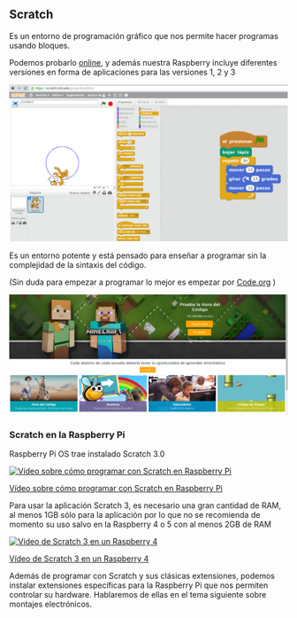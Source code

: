 ## Scratch

Es un entorno de programación gráfico que nos permite hacer programas usando bloques.

Podemos probarlo [online](https://scratch.mit.edu/projects/editor/), y además nuestra Raspberry incluye diferentes versiones en forma de aplicaciones para las versiones 1, 2 y 3

![Scratch](./images/scratch.png)


Es un entorno potente y está pensado para enseñar a programar sin la complejidad de la sintaxis del código.

(Sin duda para empezar a programar lo mejor es empezar por [Code.org](Code.org) )

![Code.org](./images/code.png)

### Scratch en la Raspberry Pi

Raspberry Pi OS trae instalado  Scratch 3.0

[![Vídeo sobre cómo programar con Scratch en Raspberry Pi](https://img.youtube.com/vi/6veM85OpsKI/0.jpg)](https://drive.google.com/file/d/1QG2NrZ_QWXPsnkMdEKYAPNeXSSZMpdJU/view?usp=sharing)

[Vídeo sobre cómo programar con Scratch en Raspberry Pi](https://drive.google.com/file/d/1QG2NrZ_QWXPsnkMdEKYAPNeXSSZMpdJU/view?usp=sharing)

Para usar la aplicación Scratch 3, es necesario una gran cantidad de RAM, al menos 1GB sólo para la aplicación por lo que no se recomienda de momento su uso salvo en la Raspberry 4 o 5 con al menos 2GB de RAM

[![Vídeo de Scratch 3 en un Raspberry 4](https://img.youtube.com/vi/mMYKjVri3QI/0.jpg)](https://drive.google.com/file/d/1F0C0y5Wug9mEHTY9n7KXXjzEk_xlZABH/view?usp=sharing)

[Vídeo de Scratch 3 en un Raspberry 4](https://drive.google.com/file/d/1F0C0y5Wug9mEHTY9n7KXXjzEk_xlZABH/view?usp=sharing) 

Además de programar con Scratch y sus clásicas extensiones, podemos instalar extensiones específicas para la Raspberry Pi que nos permiten controlar su hardware. Hablaremos de ellas en el tema siguiente sobre montajes electrónicos.


